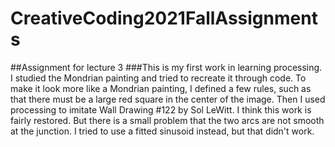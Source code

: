 # CreativeCoding2021FallAssignments
##Assignment for lecture 3
###This is my first work in learning processing. I studied the Mondrian painting and tried to recreate it through code. To make it look more like a Mondrian painting, I defined a few rules, such as that there must be a large red square in the center of the image.
Then I used processing to imitate Wall Drawing #122 by Sol LeWitt. I think this work is fairly restored. But there is a small problem that the two arcs are not smooth at the junction. I tried to use a fitted sinusoid instead, but that didn't work.
